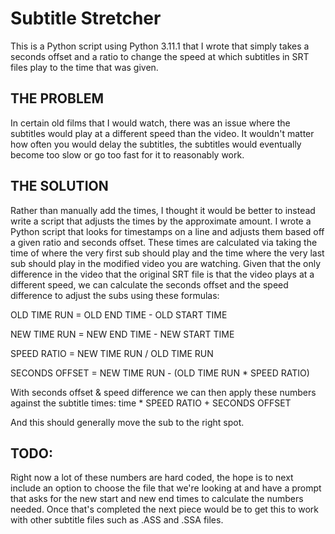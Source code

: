 # Subtitle Stretcher
This is a Python script using Python 3.11.1 that I wrote that simply takes a seconds offset and a ratio to change the speed at which subtitles in SRT files play to the time that was given. 

## THE PROBLEM
In certain old films that I would watch, there was an issue where the subtitles would play at a different speed than the video. It wouldn't matter how often you would delay the subtitles, the subtitles would eventually become too slow or go too fast for it to reasonably work.

## THE SOLUTION
Rather than manually add the times, I thought it would be better to instead write a script that adjusts the times by the approximate amount. I wrote a Python script that looks for timestamps on a line and adjusts them based off a given ratio and seconds offset. These times are calculated via taking the time of where the very first sub should play and the time where the very last sub should play in the modified video you are watching. Given that the only difference in the video that the original SRT file is that the video plays at a different speed, we can calculate the seconds offset and the speed difference to adjust the subs using these formulas:

OLD TIME RUN = OLD END TIME - OLD START TIME

NEW TIME RUN = NEW END TIME - NEW START TIME

SPEED RATIO = NEW TIME RUN / OLD TIME RUN

SECONDS OFFSET = NEW TIME RUN - (OLD TIME RUN * SPEED RATIO) 

With seconds offset & speed difference we can then apply these numbers against the subtitle times:
time * SPEED RATIO + SECONDS OFFSET

And this should generally move the sub to the right spot.


## TODO:
Right now a lot of these numbers are hard coded, the hope is to next include an option to choose the file that we're looking at and have a prompt that asks for the new start and new end times to calculate the numbers needed. Once that's completed the next piece would be to get this to work with other subtitle files such as .ASS and .SSA files.
